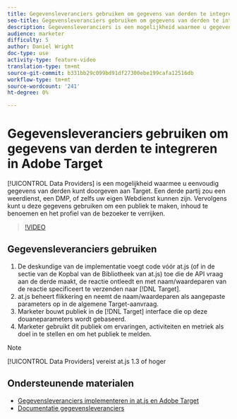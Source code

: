 ```yaml
---
title: Gegevensleveranciers gebruiken om gegevens van derden te integreren in Adobe Target
seo-title: Gegevensleveranciers gebruiken om gegevens van derden te integreren in Adobe Target
description: Gegevensleveranciers is een mogelijkheid waarmee u gegevens van derden eenvoudig kunt doorgeven aan Target.  Een derde partij zou een weerdienst, een DMP, of zelfs uw eigen Webdienst kunnen zijn. Vervolgens kunt u deze gegevens gebruiken om een publiek te maken, inhoud te benoemen en het profiel van de bezoeker te verrijken.
audience: marketer
difficulty: 5
author: Daniel Wright
doc-type: use
activity-type: feature-video
translation-type: tm+mt
source-git-commit: b331bb29c099bd91df27300ebe199cafa12516db
workflow-type: tm+mt
source-wordcount: '241'
ht-degree: 0%

---
```



# Gegevensleveranciers gebruiken om gegevens van derden te integreren in Adobe Target

[!UICONTROL Data Providers] is een mogelijkheid waarmee u eenvoudig gegevens van derden kunt doorgeven aan Target.  Een derde partij zou een weerdienst, een DMP, of zelfs uw eigen Webdienst kunnen zijn. Vervolgens kunt u deze gegevens gebruiken om een publiek te maken, inhoud te benoemen en het profiel van de bezoeker te verrijken.

>[!VIDEO](https://video.tv.adobe.com/v/22349/?quality=12)

## Gegevensleveranciers gebruiken

1. De deskundige van de implementatie voegt code vóór at.js (of in de sectie van de Kopbal van de Bibliotheek van at.js) toe die de API vraag aan de derde maakt, de reactie ontleedt en met naam/waardeparen van de reactie specificeert te verzenden naar [!DNL Target].
1. at.js beheert flikkering en neemt de naam/waardeparen als aangepaste parameters op in de algemene Target-aanvraag.
1. Marketer bouwt publiek in de [!DNL Target] interface die op deze douaneparameters wordt gebaseerd.
1. Marketer gebruikt dit publiek om ervaringen, activiteiten en metriek als doel in te stellen en om het publiek te melden.

>[!NOTE]
>
>[!UICONTROL Data Providers] vereist at.js 1.3 of hoger

## Ondersteunende materialen

* [Gegevensleveranciers implementeren in at.js en Adobe Target](implement-data-providers-to-integrate-third-party-data.md)
* [Documentatie gegevensleveranciers](https://docs.adobe.com/content/help/en/target/using/implement-target/client-side/functions-overview/targetgobalsettings.html#data-providers)